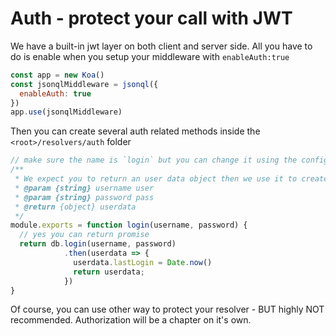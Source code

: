 # Auth - protect your call with JWT

We have a built-in jwt layer on both client and server side. All you have to do
is enable when you setup your middleware with `enableAuth:true`

```js
const app = new Koa()
const jsonqlMiddleware = jsonql({
  enableAuth: true
})
app.use(jsonqlMiddleware)
```

Then you can create several auth related methods inside the `<root>/resolvers/auth` folder

```js
// make sure the name is `login` but you can change it using the configuration option
/**
 * We expect you to return an user data object then we use it to create the JWT
 * @param {string} username user
 * @param {string} password pass
 * @return {object} userdata
 */
module.exports = function login(username, password) {
  // yes you can return promise
  return db.login(username, password)
            .then(userdata => {
              userdata.lastLogin = Date.now()
              return userdata;
            })
}

```

Of course, you can use other way to protect your resolver - BUT highly NOT recommended.
Authorization will be a chapter on it's own.
